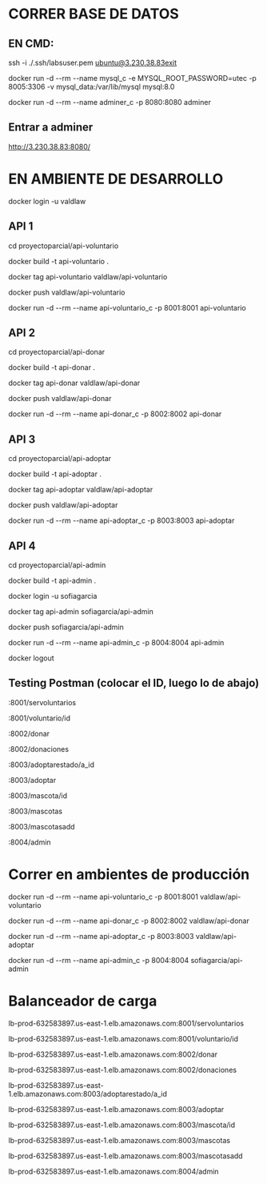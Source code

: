
# CORRER BASE DE DATOS

## EN CMD:
ssh -i ./.ssh/labsuser.pem ubuntu@3.230.38.83exit

docker run -d --rm --name mysql_c -e MYSQL_ROOT_PASSWORD=utec -p 8005:3306 -v mysql_data:/var/lib/mysql mysql:8.0

docker run -d --rm --name adminer_c -p 8080:8080 adminer

## Entrar a adminer
http://3.230.38.83:8080/
# EN AMBIENTE DE DESARROLLO

docker login -u valdlaw

## API 1
cd proyectoparcial/api-voluntario

docker build -t api-voluntario .

docker tag api-voluntario valdlaw/api-voluntario

docker push valdlaw/api-voluntario

docker run -d --rm --name api-voluntario_c -p 8001:8001 api-voluntario

## API 2

cd proyectoparcial/api-donar

docker build -t api-donar .

docker tag api-donar valdlaw/api-donar

docker push valdlaw/api-donar

docker run -d --rm --name api-donar_c -p 8002:8002 api-donar

## API 3

cd proyectoparcial/api-adoptar

docker build -t api-adoptar .

docker tag api-adoptar valdlaw/api-adoptar

docker push valdlaw/api-adoptar

docker run -d --rm --name api-adoptar_c -p 8003:8003 api-adoptar


## API 4
cd proyectoparcial/api-admin

docker build -t api-admin .

docker login -u sofiagarcia 

docker tag api-admin sofiagarcia/api-admin

docker push sofiagarcia/api-admin

docker run -d --rm --name api-admin_c -p 8004:8004 api-admin


docker logout

## Testing Postman (colocar el ID, luego lo de abajo)

:8001/servoluntarios

:8001/voluntario/id


:8002/donar

:8002/donaciones


:8003/adoptarestado/a_id

:8003/adoptar

:8003/mascota/id

:8003/mascotas

:8003/mascotasadd

:8004/admin

# Correr en ambientes de producción

docker run -d --rm --name api-voluntario_c -p 8001:8001 valdlaw/api-voluntario

docker run -d --rm --name api-donar_c -p 8002:8002 valdlaw/api-donar

docker run -d --rm --name api-adoptar_c -p 8003:8003 valdlaw/api-adoptar

docker run -d --rm --name api-admin_c -p 8004:8004 sofiagarcia/api-admin

# Balanceador de carga

lb-prod-632583897.us-east-1.elb.amazonaws.com:8001/servoluntarios

lb-prod-632583897.us-east-1.elb.amazonaws.com:8001/voluntario/id


lb-prod-632583897.us-east-1.elb.amazonaws.com:8002/donar

lb-prod-632583897.us-east-1.elb.amazonaws.com:8002/donaciones


lb-prod-632583897.us-east-1.elb.amazonaws.com:8003/adoptarestado/a_id

lb-prod-632583897.us-east-1.elb.amazonaws.com:8003/adoptar

lb-prod-632583897.us-east-1.elb.amazonaws.com:8003/mascota/id

lb-prod-632583897.us-east-1.elb.amazonaws.com:8003/mascotas

lb-prod-632583897.us-east-1.elb.amazonaws.com:8003/mascotasadd


lb-prod-632583897.us-east-1.elb.amazonaws.com:8004/admin